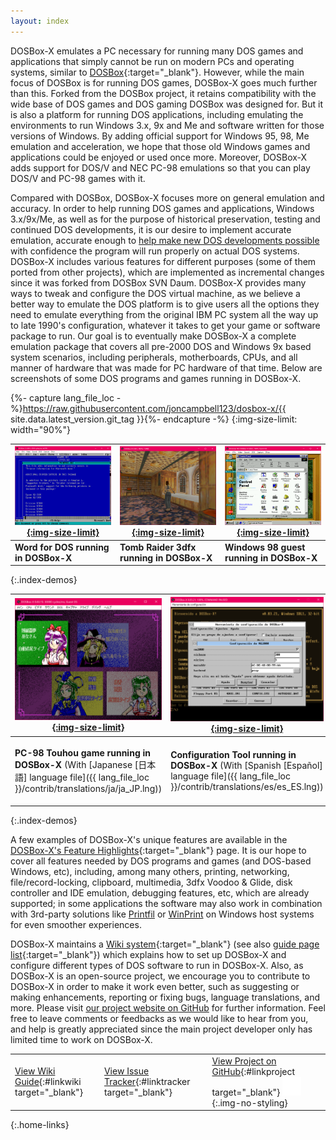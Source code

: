 ```yaml
---
layout: index
---
```


DOSBox-X emulates a PC necessary for running many DOS games and applications that simply cannot be run on modern PCs and operating systems, similar to [DOSBox](http://dosbox.com){:target="_blank"}. However, while the main focus of DOSBox is for running DOS games, DOSBox-X goes much further than this. Forked from the DOSBox project, it retains compatibility with the wide base of DOS games and DOS gaming DOSBox was designed for. But it is also a platform for running DOS applications, including emulating the environments to run Windows 3.x, 9x and Me and software written for those versions of Windows. By adding official support for Windows 95, 98, Me emulation and acceleration, we hope that those old Windows games and applications could be enjoyed or used once more. Moreover, DOSBox-X adds support for DOS/V and NEC PC-98 emulations so that you can play DOS/V and PC-98 games with it.

Compared with DOSBox, DOSBox-X focuses more on general emulation and accuracy. In order to help running DOS games and applications, Windows 3.x/9x/Me, as well as for the purpose of historical preservation, testing and continued DOS developments, it is our desire to implement accurate emulation, accurate enough to [help make new DOS developments possible](newdosdevelopment.html) with confidence the program will run properly on actual DOS systems. DOSBox-X includes various features for different purposes (some of them ported from other projects), which are implemented as incremental changes since it was forked from DOSBox SVN Daum. DOSBox-X provides many ways to tweak and configure the DOS virtual machine, as we believe a better way to emulate the DOS platform is to give users all the options they need to emulate everything from the original IBM PC system all the way up to late 1990's configuration, whatever it takes to get your game or software package to run. Our goal is to eventually make DOSBox-X a complete emulation package that covers all pre-2000 DOS and Windows 9x based system scenarios, including peripherals, motherboards, CPUs, and all manner of hardware that was made for PC hardware of that time. Below are screenshots of some DOS programs and games running in DOSBox-X.

{%- capture lang_file_loc -%}https://raw.githubusercontent.com/joncampbell123/dosbox-x/{{ site.data.latest_version.git_tag }}{%- endcapture -%}
{:img-size-limit: width="90%"}

[![Word for DOS running in DOSBox-X](images/msword.png){:img-size-limit}](images/msword.png) | [![Tomb Raider 3dfx running in DOSBox-X](images/tomb3d.png){:img-size-limit}](images/tomb3d.png) | [![Windows 98 guest running in DOSBox-X](images/win98guest.png){:img-size-limit}](images/win98guest.png)
---|---|---
**Word for DOS running in DOSBox-X** | **Tomb Raider 3dfx running in DOSBox-X** | **Windows 98 guest running in DOSBox-X**
{:.index-demos}

[![PC-98 Touhou game running in DOSBox-X](images/pc98touhou.png){:img-size-limit}](images/pc98touhou.png) | [![Configuration Tool running in DOSBox-X](images/configtool.png){:img-size-limit}](images/configtool.png) | [![Traditional Chinese TTF mode in DOSBox-X](images/ttfhe5.png){:img-size-limit}](images/ttfhe5.png)
---|---|---
**PC-98 Touhou game running in DOSBox-X** (With [Japanese [日本語] language file]({{ lang_file_loc }}/contrib/translations/ja/ja_JP.lng)) | **Configuration Tool running in DOSBox-X** (With [Spanish [Español] language file]({{ lang_file_loc }}/contrib/translations/es/es_ES.lng)) | **Traditional Chinese TTF mode in DOSBox-X** (Chinese [中文] language files: [zh_CN]({{ lang_file_loc }}/contrib/translations/zh/zh_CN.lng) \| [zh_TW]({{ lang_file_loc }}/contrib/translations/zh/zh_TW.lng))
{:.index-demos}

A few examples of DOSBox-X's unique features are available in the [DOSBox-X's Feature Highlights](wiki/DOSBox%E2%80%90X%E2%80%99s-Feature-Highlights){:target="_blank"} page. It is our hope to cover all features needed by DOS programs and games (and DOS-based Windows, etc), including, among many others, printing, networking, file/record-locking, clipboard, multimedia, 3dfx Voodoo & Glide, disk controller and IDE emulation, debugging features, etc, which are already supported; in some applications the software may also work in combination with 3rd-party solutions like [Printfil](https://www.printfil.com/) or [WinPrint](http://sourceforge.net/projects/winprint/) on Windows host systems for even smoother experiences.

DOSBox-X maintains a [Wiki system](wiki/){:target="_blank"} (see also [guide page list](wiki/guides.html){:target="_blank"}) which explains how to set up DOSBox-X and configure different types of DOS software to run in DOSBox-X. Also, as DOSBox-X is an open-source project, we encourage you to contribute to DOSBox-X in order to make it work even better, such as suggesting or making enhancements, reporting or fixing bugs, language translations, and more. Please visit [our project website on GitHub](https://github.com/joncampbell123/dosbox-x) for further information. Feel free to leave comments or feedbacks as we would like to hear from you, and help is greatly appreciated since the main project developer only has limited time to work on DOSBox-X.

|  |   |  |
---|---|---
[View Wiki Guide](wiki/){:#linkwiki target="_blank"} | [View Issue Tracker](https://github.com/joncampbell123/dosbox-x/issues){:#linktracker target="_blank"} | [View Project on GitHub](https://github.com/joncampbell123/dosbox-x){:#linkproject target="_blank"} ![octocat icon](images/blacktocat.png){:.img-no-styling}
{:.home-links}
